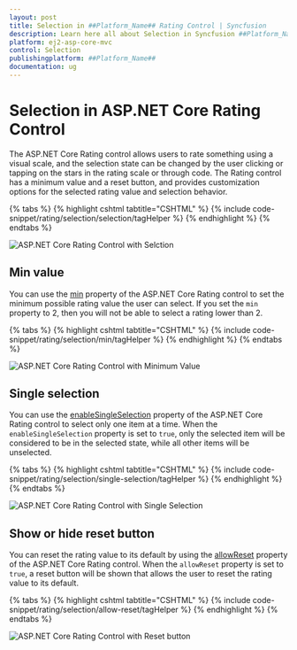 ```yaml
---
layout: post
title: Selection in ##Platform_Name## Rating Control | Syncfusion
description: Learn here all about Selection in Syncfusion ##Platform_Name## Rating control of Syncfusion Essential JS 2 and more.
platform: ej2-asp-core-mvc
control: Selection
publishingplatform: ##Platform_Name##
documentation: ug
---
```


# Selection in ASP.NET Core Rating Control

The ASP.NET Core Rating control allows users to rate something using a visual scale, and the selection state can be changed by the user clicking or tapping on the stars in the rating scale or through code. The Rating control has a minimum value and a reset button, and provides customization options for the selected rating value and selection behavior.

{% tabs %}
{% highlight cshtml tabtitle="CSHTML" %}
{% include code-snippet/rating/selection/selection/tagHelper %}
{% endhighlight %}
{% endtabs %}

![ASP.NET Core Rating Control with Selction](./images/rating-selection.png)

## Min value

You can use the [min](https://help.syncfusion.com/cr/aspnetcore-js2/Syncfusion.EJ2.Inputs.Rating.html#Syncfusion_EJ2_Inputs_Rating_Min) property of the ASP.NET Core Rating control to set the minimum possible rating value the user can select. If you set the `min` property to 2, then you will not be able to select a rating lower than 2.

{% tabs %}
{% highlight cshtml tabtitle="CSHTML" %}
{% include code-snippet/rating/selection/min/tagHelper %}
{% endhighlight %}
{% endtabs %}

![ASP.NET Core Rating Control with Minimum Value](./images/rating-min.png)

## Single selection
You can use the [enableSingleSelection](https://help.syncfusion.com/cr/aspnetcore-js2/Syncfusion.EJ2.Inputs.Rating.html#Syncfusion_EJ2_Inputs_Rating_EnableSingleSelection) property of the ASP.NET Core Rating control to select only one item at a time. When the `enableSingleSelection` property is set to `true`, only the selected item will be considered to be in the selected state, while all other items will be unselected.

{% tabs %}
{% highlight cshtml tabtitle="CSHTML" %}
{% include code-snippet/rating/selection/single-selection/tagHelper %}
{% endhighlight %}
{% endtabs %}

![ASP.NET Core Rating Control with Single Selection](./images/rating-single-selection.png)

## Show or hide reset button

You can reset the rating value to its default by using the [allowReset](https://help.syncfusion.com/cr/aspnetcore-js2/Syncfusion.EJ2.Inputs.Rating.html#Syncfusion_EJ2_Inputs_Rating_AllowReset) property of the ASP.NET Core Rating control. When the `allowReset` property is set to `true`, a reset button will be shown that allows the user to reset the rating value to its default.

{% tabs %}
{% highlight cshtml tabtitle="CSHTML" %}
{% include code-snippet/rating/selection/allow-reset/tagHelper %}
{% endhighlight %}
{% endtabs %}

![ASP.NET Core Rating Control with Reset button](./images/rating-allow-reset.png)